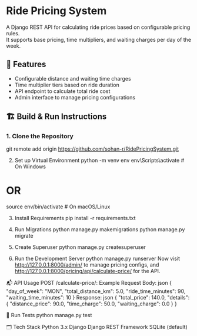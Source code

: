 # Ride Pricing System
A Django REST API for calculating ride prices based on configurable pricing rules.  
It supports base pricing, time multipliers, and waiting charges per day of the week.


## 🔧 Features
- Configurable distance and waiting time charges
- Time multiplier tiers based on ride duration
- API endpoint to calculate total ride cost
- Admin interface to manage pricing configurations


## 🏗️ Build & Run Instructions

### 1. Clone the Repository
git remote add origin https://github.com/sohan-r/RidePricingSystem.git

2. Set up Virtual Environment
python -m venv env
env\Scripts\activate       # On Windows
# OR
source env/bin/activate    # On macOS/Linux

3. Install Requirements
pip install -r requirements.txt

5. Run Migrations
python manage.py makemigrations
python manage.py migrate

7. Create Superuser 
python manage.py createsuperuser

8. Run the Development Server
python manage.py runserver
Now visit http://127.0.0.1:8000/admin/ to manage pricing configs, and
http://127.0.0.1:8000/pricing/api/calculate-price/ for the API.

📬 API Usage
POST /calculate-price/:
Example Request Body:
json
{
  "day_of_week": "MON",
  "total_distance_km": 5.0,
  "ride_time_minutes": 90,
  "waiting_time_minutes": 10
}
Response:
json
{
  "total_price": 140.0,
  "details": {
    "distance_price": 90.0,
    "time_charge": 50.0,
    "waiting_charge": 0.0
  }
}

🧪 Run Tests
python manage.py test

🗂️ Tech Stack
Python 3.x
Django
Django REST Framework
SQLite (default)
